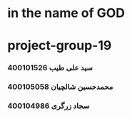 # in the name of GOD
# project-group-19



### سید علی طیب 400101526
### محمدحسین شالچیان 400105058
### سجاد زرگری 400104986
